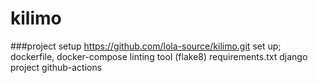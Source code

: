 # kilimo
###project setup
https://github.com/lola-source/kilimo.git
set up;
    dockerfile,
    docker-compose
    linting tool (flake8)
    requirements.txt
    django project 
    github-actions
    